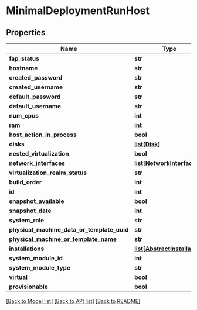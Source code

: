 # MinimalDeploymentRunHost

## Properties
Name | Type | Description | Notes
------------ | ------------- | ------------- | -------------
**fap_status** | **str** |  | [optional] 
**hostname** | **str** |  | [optional] 
**created_password** | **str** |  | [optional] 
**created_username** | **str** |  | [optional] 
**default_password** | **str** |  | [optional] 
**default_username** | **str** |  | [optional] 
**num_cpus** | **int** |  | [optional] 
**ram** | **int** |  | [optional] 
**host_action_in_process** | **bool** |  | [optional] 
**disks** | [**list[Disk]**](Disk.md) |  | [optional] 
**nested_virtualization** | **bool** |  | [optional] 
**network_interfaces** | [**list[NetworkInterface]**](NetworkInterface.md) |  | [optional] 
**virtualization_realm_status** | **str** |  | [optional] 
**build_order** | **int** |  | [optional] 
**id** | **int** |  | [optional] 
**snapshot_available** | **bool** |  | [optional] 
**snapshot_date** | **int** |  | [optional] 
**system_role** | **str** |  | [optional] 
**physical_machine_data_or_template_uuid** | **str** |  | [optional] 
**physical_machine_or_template_name** | **str** |  | [optional] 
**installations** | [**list[AbstractInstallation]**](AbstractInstallation.md) |  | [optional] 
**system_module_id** | **int** |  | [optional] 
**system_module_type** | **str** |  | [optional] 
**virtual** | **bool** |  | [optional] 
**provisionable** | **bool** |  | [optional] 

[[Back to Model list]](../README.md#documentation-for-models) [[Back to API list]](../README.md#documentation-for-api-endpoints) [[Back to README]](../README.md)


